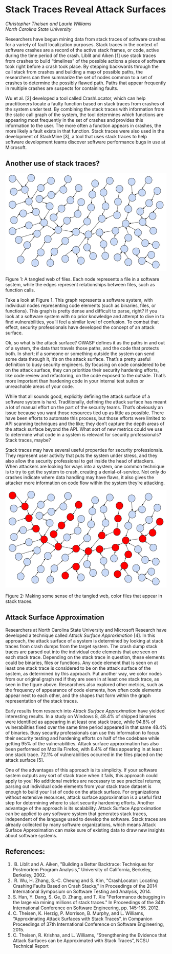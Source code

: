 # Stack Traces Reveal Attack Surfaces

_Christopher Theisen and Laurie Williams_  
_North Carolina State University_

Researchers have begun mining data from stack traces
of software crashes for a variety of fault
localization purposes. Stack traces in the context
of software crashes are a record of the active stack
frames, or code, active during the time period of
the crash. Liblit and Aiken [1] use stack traces
from crashes to build “timelines” of the possible
actions a piece of software took right before a
crash took place. By stepping backwards through the
call stack from crashes and building a map of
possible paths, the researchers can then summarize
the set of nodes common to a set of crashes to
determine the possibly flawed path.  Paths that
appear frequently in multiple crashes are suspects
for containing faults.

Wu et al. [2] developed a tool called CrashLocator,
which can help practitioners locate a faulty
function based on stack traces from crashes of the
system under test. By combining the stack traces
with information from the static call graph of the
system, the tool determines which functions are
appearing most frequently in the set of crashes and
provides this information to the user. The more
often a function appears in crashes, the more likely
a fault exists in that function. Stack traces were also 
used in the development of StackMine [3], a tool that uses stack traces
to help software development teams discover software performance bugs
in use at Microsoft.


## Another use of stack traces?


![](tangle.png)

Figure 1:  A tangled web of files. Each node represents a file in a software system, while the edges represent relationships between files, such as function calls.

Take a look at Figure 1. This graph represents a
software system, with individual nodes representing
code elements (such as binaries, files, or
functions). This graph is pretty dense and difficult
to parse, right? If you look at a software system
with no prior knowledge and attempt to dive in to
find vulnerabilities, you’ll feel a similar level of
confusion. To combat that effect, security
professionals have developed the concept of an
attack surface.

Ok, so what is the attack surface? OWASP defines it
as the paths in and out of a system, the data that
travels those paths, and the code that protects
both. In short; if a someone or something outside
the system can send some data through it, it’s on
the attack surface. That’s a pretty useful
definition to busy security engineers.  By focusing
on code considered to be on the attack surface, they
can prioritize their security hardening efforts,
like code review and refactoring, on the code
exposed to the outside. That’s more important than
hardening code in your internal test suites or
unreachable areas of your code.

While that all sounds good, explicitly defining the
attack surface of a software system is
hard. Traditionally, defining the attack surface has
meant a lot of manual effort on the part of the
security teams. That’s obviously an issue because
you want those resources tied up as little as
possible. There have been efforts to automate this
process, but those efforts were limited to API
scanning techniques and the like; they don’t capture
the depth areas of the attack surface beyond the
API. What sort of new metrics could we use to
determine what code in a system is relevant for
security professionals?  Stack traces, maybe?

Stack traces may have several useful properties for
security professionals. They represent user activity
that puts the system under stress, and they also
allow the security professional to get inside the
head of attackers. When attackers are looking for
ways into a system, one common technique is to try
to get the system to crash, creating a
denial-of-service. Not only do crashes indicate
where data handling may have flaws, it also gives
the attacker more information on code flow within
the system they’re attacking.

![](sense.png)

Figure 2:  Making some sense of the tangled web, color files that appear in stack traces.

## Attack Surface Approximation

Researchers at North Carolina State University and
Microsoft Research have developed a technique called
_Attack Surface Approximation_ [4]. In this approach,
the attack surface of a system is determined by
looking at stack traces from crash dumps from the
target system. The crash dump stack traces are
parsed out into the individual code elements that
are seen on each stack trace. Depending on the stack
trace in question, these elements could be binaries,
files or functions. Any code element that is seen on
at least one stack trace is considered to be on the
attack surface of the system, as determined by this
approach. Put another way, we color nodes from our
original graph red if they are seen in at least one
stack trace, as seen in the figure
above. Researchers also explored other metrics, such
as the frequency of appearance of code elements, how
often code elements appear next to each other, and
the shapes that form within the graph representation
of the stack traces.

Early results from research into _Attack Surface Approximation_ have yielded interesting results. In a
study on Windows 8, 48.4% of shipped binaries were
identified as appearing in at least one stack trace,
while 94.8% of vulnerabilities fixed over the same
time period appeared in that same 48.4% of
binaries. Busy security professionals can use this
information to focus their security testing and
hardening efforts on half of the codebase while
getting 95% of the vulnerabilities. Attack surface
approximation has also been performed on Mozilla
Firefox, with 8.4% of files appearing in at least
one stack trace. 72.1% of vulnerabilities occurred
in the files placed on the attack surface [5].

One of the advantages of this approach is its
simplicity. If your software system outputs any sort
of stack trace when it fails, this approach could
apply to you! No additional metrics are necessary to
see practical returns; parsing out individual code
elements from your stack trace dataset is enough to
build your list of code on the attack surface. For
organizations without extensive resources, attack
surface approximation is a useful first step for
determining where to start security hardening
efforts. Another advantage of the approach is its scalability. Attack Surface Approximation can be applied to any software system that generates stack traces, independent of the language used to develop the software. Stack traces are already collected by many software organizations, which means Attack Surface Approximation can make sure of existing data to draw new insights about software systems.

## References:

1.  B. Liblit and A. Aiken, "Building a Better
   Backtrace: Techniques for Postmortem Program
   Analysis," University of California, Berkeley,
    Berkeley, 2002.
2.  R. Wu, H. Zhang, S.-C. Cheung and S. Kim,
   "CrashLocator: Locating Crashing Faults Based on
   Crash Stacks," in Proceedings of the 2014
   International Symposium on Software Testing and
   Analysis, 2014.
3. S. Han, Y. Dang, S. Ge, D. Zhang, and T. Xie "Performance debugging in the large via mining millions of stack traces." In Proceedings of the 34th International Conference on Software Engineering, pp. 145-155. 2012.
4. C. Theisen, K. Herzig, P. Morrison, B. Murphy,
   and L. Williams, “Approximating Attack Surfaces
   with Stack Traces”, in Companion Proceedings of
   37th International Conference on Software
   Engineering, 2015.
5. C. Theisen, R. Krishna, and L. Williams,
   “Strengthening the Evidence that Attack Surfaces
   can be Approximated with Stack Traces”, NCSU
   Technical Report

